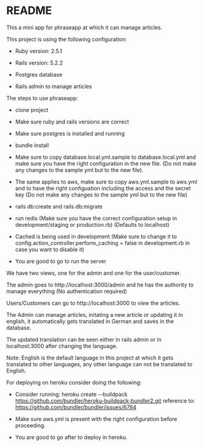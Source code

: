 # README

This a mini app for phraseapp at which it can manage articles.

This project is using the following configuration:

* Ruby version: 2.5.1

* Rails version: 5.2.2

* Postgres database

* Rails admin to manage articles


The steps to use phraseapp:

* clone project

* Make sure ruby and rails versions are correct

* Make sure postgres is installed and running

* bundle install

* Make sure to copy database.local.yml.sample to database.local.yml and make sure you have the right configuration in the new file. (Do not make any changes to the sample yml but to the new file).

* The same applies to aws, make sure to copy aws.yml.sample to aws.yml and to have the right configuation including the access and the secret key (Do not make any changes to the sample yml but to the new file)

* rails db:create and rails db:migrate

* run redis (Make sure you have the correct configuration setup in development/staging or production.rb) (Defaults to localhost)

* Cached is being used in development (Make sure to change it to config.action_controller.perform_caching = false in development.rb in case you want to disable it)

* You are good to go to run the server


We have two views, one for the admin and one for the user/customer.


The admin goes to http://localhost:3000/admin and he has the authority to manage everything (No authentication required)

Users/Customers can go to http://localhost:3000 to view the articles.

The Admin can manage articles, initating a new article or updating it in english, it automatically gets translated in German and saves in the database.

The updated translation can be seen either in rails admin or in localhost:3000 after changing the language.

Note: English is the default language in this project at which it gets translated to other languages, any other language can not be translated to English.



For deploying on heroku consider doing the following:

* Consider running: heroku create --buildpack https://github.com/bundler/heroku-buildpack-bundler2.git reference to: https://github.com/bundler/bundler/issues/6784 

* Make sure aws.yml is present with the right configuration before proceeding.

* You are good to go after to deploy in heroku.
